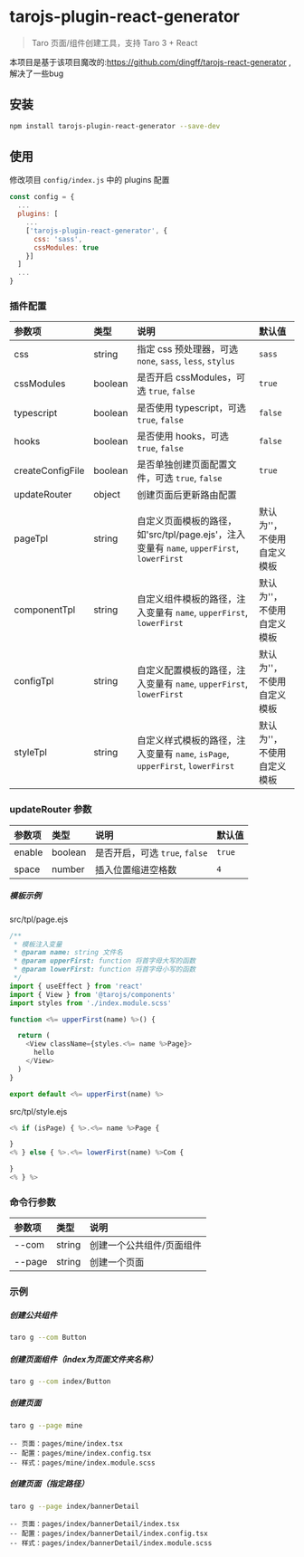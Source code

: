 # tarojs-plugin-react-generator

> Taro 页面/组件创建工具，支持 Taro 3 + React

本项目是基于该项目魔改的:https://github.com/dingff/tarojs-react-generator  ,解决了一些bug

## 安装


```bash
npm install tarojs-plugin-react-generator --save-dev
```

## 使用


修改项目 `config/index.js` 中的 plugins 配置

```js
const config = {
  ...
  plugins: [
    ...
    ['tarojs-plugin-react-generator', {
      css: 'sass',
      cssModules: true
    }]
  ]
  ...
}
```

### 插件配置

| 参数项 | 类型 | 说明 | 默认值 |
| :-----| :---- | :---- | :---- |
| css | string | 指定 css 预处理器，可选 ```none```, ```sass```, ```less```, ```stylus``` | ```sass```|
| cssModules | boolean | 是否开启 cssModules，可选 ```true```, ```false```  | ```true``` |
| typescript | boolean | 是否使用 typescript，可选 ```true```, ```false```  | ```false``` |
| hooks | boolean | 是否使用 hooks，可选 ```true```, ```false```  | ```false``` |
| createConfigFile | boolean | 是否单独创建页面配置文件，可选 ```true```, ```false```  | ```true``` |
| updateRouter | object | 创建页面后更新路由配置 |  |
| pageTpl | string | 自定义页面模板的路径，如'src/tpl/page.ejs'，注入变量有 ```name```, ```upperFirst```, ```lowerFirst``` | 默认为''，不使用自定义模板 |
| componentTpl | string | 自定义组件模板的路径，注入变量有 ```name```, ```upperFirst```, ```lowerFirst``` | 默认为''，不使用自定义模板 |
| configTpl | string | 自定义配置模板的路径，注入变量有 ```name```, ```upperFirst```, ```lowerFirst``` | 默认为''，不使用自定义模板 |
| styleTpl | string | 自定义样式模板的路径，注入变量有 ```name```, ```isPage```, ```upperFirst```, ```lowerFirst``` | 默认为''，不使用自定义模板 |

### updateRouter 参数

| 参数项 | 类型 | 说明 | 默认值 |
| :-----| :---- | :---- | :---- |
| enable | boolean | 是否开启，可选 ```true```, ```false```  | ```true``` |
| space | number | 插入位置缩进空格数 | ```4``` |

##### 模板示例
src/tpl/page.ejs
```js
/**
 * 模板注入变量
 * @param name: string 文件名
 * @param upperFirst: function 将首字母大写的函数
 * @param lowerFirst: function 将首字母小写的函数
 */
import { useEffect } from 'react'
import { View } from '@tarojs/components'
import styles from './index.module.scss'

function <%= upperFirst(name) %>() {

  return (
    <View className={styles.<%= name %>Page}>
      hello
    </View>
  )
}

export default <%= upperFirst(name) %>
```
src/tpl/style.ejs
```js
<% if (isPage) { %>.<%= name %>Page {

}
<% } else { %>.<%= lowerFirst(name) %>Com {

}
<% } %>
```

### 命令行参数

| 参数项 | 类型 | 说明 |
| :-----| :---- | :---- |
| --com | string | 创建一个公共组件/页面组件 |
| --page | string | 创建一个页面 |


### 示例

##### 创建公共组件
```bash
taro g --com Button
```


##### 创建页面组件（index为页面文件夹名称）
```bash
taro g --com index/Button  
```


##### 创建页面
```bash
taro g --page mine
```

```
-- 页面：pages/mine/index.tsx
-- 配置：pages/mine/index.config.tsx
-- 样式：pages/mine/index.module.scss
```



##### 创建页面（指定路径）
```bash
taro g --page index/bannerDetail
```

```
-- 页面：pages/index/bannerDetail/index.tsx
-- 配置：pages/index/bannerDetail/index.config.tsx
-- 样式：pages/index/bannerDetail/index.module.scss
```
